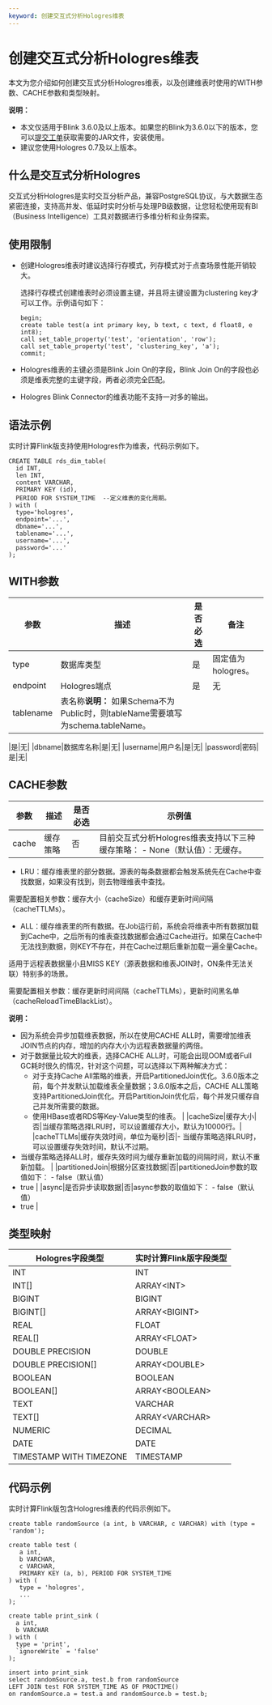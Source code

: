 ```yaml
---
keyword: 创建交互式分析Hologres维表
---
```


# 创建交互式分析Hologres维表

本文为您介绍如何创建交互式分析Hologres维表，以及创建维表时使用的WITH参数、CACHE参数和类型映射。

**说明：**

-   本文仅适用于Blink 3.6.0及以上版本。如果您的Blink为3.6.0以下的版本，您可以[提交工单](https://selfservice.console.aliyun.com/ticket/createIndex?spm=5176.2020520129.console-base-top.dwork-order-1.29d546aee0gsiH)获取需要的JAR文件，安装使用。
-   建议您使用Hologres 0.7及以上版本。

## 什么是交互式分析Hologres

交互式分析Hologres是实时交互分析产品，兼容PostgreSQL协议，与大数据生态紧密连接，支持高并发、低延时实时分析与处理PB级数据，让您轻松使用现有BI（Business Intelligence）工具对数据进行多维分析和业务探索。

## 使用限制

-   创建Hologres维表时建议选择行存模式，列存模式对于点查场景性能开销较大。

    选择行存模式创建维表时必须设置主键，并且将主键设置为clustering key才可以工作。示例语句如下：

    ```
    begin;
    create table test(a int primary key, b text, c text, d float8, e int8);
    call set_table_property('test', 'orientation', 'row');
    call set_table_property('test', 'clustering_key', 'a');
    commit;
    ```

-   Hologres维表的主键必须是Blink Join On的字段，Blink Join On的字段也必须是维表完整的主键字段，两者必须完全匹配。
-   Hologres Blink Connector的维表功能不支持一对多的输出。

## 语法示例

实时计算Flink版支持使用Hologres作为维表，代码示例如下。

```
CREATE TABLE rds_dim_table(
  id INT,
  len INT,
  content VARCHAR,
  PRIMARY KEY (id),
  PERIOD FOR SYSTEM_TIME  --定义维表的变化周期。
) with (
  type='hologres',
  endpoint='...',
  dbname='...',
  tablename='...',
  username='...',
  password='...'
);
```

## WITH参数

|参数|描述|是否必选|备注|
|--|--|----|--|
|type|数据库类型|是|固定值为hologres。|
|endpoint|Hologres端点|是|无|
|tablename|表名称**说明：** 如果Schema不为Public时，则tableName需要填写为schema.tableName。

|是|无|
|dbname|数据库名称|是|无|
|username|用户名|是|无|
|password|密码|是|无|

## CACHE参数

|参数|描述|是否必选|示例值|
|--|--|----|---|
|cache|缓存策略|否|目前交互式分析Hologres维表支持以下三种缓存策略： -   None（默认值）：无缓存。
-   LRU：缓存维表里的部分数据。源表的每条数据都会触发系统先在Cache中查找数据，如果没有找到，则去物理维表中查找。

需要配置相关参数：缓存大小（cacheSize）和缓存更新时间间隔（cacheTTLMs）。

-   ALL：缓存维表里的所有数据。在Job运行前，系统会将维表中所有数据加载到Cache中，之后所有的维表查找数据都会通过Cache进行。如果在Cache中无法找到数据，则KEY不存在，并在Cache过期后重新加载一遍全量Cache。

适用于远程表数据量小且MISS KEY（源表数据和维表JOIN时，ON条件无法关联）特别多的场景。

需要配置相关参数：缓存更新时间间隔（cacheTTLMs），更新时间黑名单（cacheReloadTimeBlackList）。


**说明：**

-   因为系统会异步加载维表数据，所以在使用CACHE ALL时，需要增加维表JOIN节点的内存，增加的内存大小为远程表数据量的两倍。
-   对于数据量比较大的维表，选择CACHE ALL时，可能会出现OOM或者Full GC耗时很久的情况，针对这个问题，可以选择以下两种解决方式：
    -   对于支持Cache All策略的维表，开启PartitionedJoin优化。3.6.0版本之前，每个并发默认加载维表全量数据；3.6.0版本之后，CACHE ALL策略支持PartitionedJoin优化。开启PartitionJoin优化后，每个并发只缓存自己并发所需要的数据。
    -   使用HBase或者RDS等Key-Value类型的维表。 |
|cacheSize|缓存大小|否|当缓存策略选择LRU时，可以设置缓存大小，默认为10000行。|
|cacheTTLMs|缓存失效时间，单位为毫秒|否|-   当缓存策略选择LRU时，可以设置缓存失效时间，默认不过期。
-   当缓存策略选择ALL时，缓存失效时间为缓存重新加载的间隔时间，默认不重新加载。 |
|partitionedJoin|根据分区查找数据|否|partitionedJoin参数的取值如下： -   false（默认值）
-   true |
|async|是否异步读取数据|否|async参数的取值如下： -   false（默认值）
-   true |

## 类型映射

|Hologres字段类型|实时计算Flink版字段类型|
|------------|--------------|
|INT|INT|
|INT\[\]|ARRAY<INT\>|
|BIGINT|BIGINT|
|BIGINT\[\]|ARRAY<BIGINT\>|
|REAL|FLOAT|
|REAL\[\]|ARRAY<FLOAT\>|
|DOUBLE PRECISION|DOUBLE|
|DOUBLE PRECISION\[\]|ARRAY<DOUBLE\>|
|BOOLEAN|BOOLEAN|
|BOOLEAN\[\]|ARRAY<BOOLEAN\>|
|TEXT|VARCHAR|
|TEXT\[\]|ARRAY<VARCHAR\>|
|NUMERIC|DECIMAL|
|DATE|DATE|
|TIMESTAMP WITH TIMEZONE|TIMESTAMP|

## 代码示例

实时计算Flink版包含Hologres维表的代码示例如下。

```
create table randomSource (a int, b VARCHAR, c VARCHAR) with (type = 'random');

create table test (
   a int, 
   b VARCHAR, 
   c VARCHAR, 
   PRIMARY KEY (a, b), PERIOD FOR SYSTEM_TIME
) with (
   type = 'hologres',
   ...
);

create table print_sink (
  a int, 
  b VARCHAR
) with (
  type = 'print', 
  `ignoreWrite` = 'false'
);

insert into print_sink
select randomSource.a, test.b from randomSource 
LEFT JOIN test FOR SYSTEM_TIME AS OF PROCTIME() 
on randomSource.a = test.a and randomSource.b = test.b;
```

